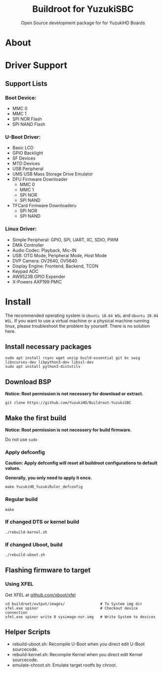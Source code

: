 <h1 align="center">Buildroot for YuzukiSBC</h1>
<p align="center">Open Source development package for for YuzukiHD Boards</p>

# About



# Driver Support

## Support Lists
### Boot Device:
- MMC 0
- MMC 1
- SPI NOR Flash
- SPI NAND Flash

### U-Boot Driver:
- Basic LCD
- GPIO Backlight
- SF Devices
- MTD Devices
- USB Peripheral
- UMS USB Mass Storage Drive Emulator
- DFU Firmware Downloader
  - MMC 0
  - MMC 1
  - SPI NOR
  - SPI NAND
- TFCard Firmware Downloaderu
  - SPI NOR
  - SPI NAND

### Linux Driver:
- Simple Peripheral: GPIO, SPI, UART, IIC, SDIO, PWM
- DMA Controller
- Audio Codec: Playback, Mic-IN
- USB: OTG Mode, Peripheral Mode, Host Mode
- DVP Camera: OV2640, OV5640
- Display Engine: Frontend, Backend, TCON
- Keypad ADC
- AW9523B GPIO Expender
- X-Powers AXP199 PMIC

# Install

The recommended operating system is `Ubuntu 18.04 WSL` and `Ubuntu 20.04 WSL`. If you want to use a virtual machine or a physical machine running linux, please troubleshoot the problem by yourself. There is no solution here.

## Install necessary packages
``` shell
sudo apt install rsync wget unzip build-essential git bc swig libncurses-dev libpython3-dev libssl-dev
sudo apt install python3-distutils
```

## Download BSP
**Notice: Root permission is not necessery for download or extract.**
```shell
git clone https://github.com/YuzukiHD/Buildroot-YuzukiSBC
```

## Make the first build
**Notice: Root permission is not necessery for build firmware.**

Do not use `sudo`

### Apply defconfig
**Caution: Apply defconfig will reset all buildroot configurations to default values.**

**Generally, you only need to apply it once.**
```shell
make YuzukiHD_YuzukiRuler_defconfig
```

### Regular build
```shell
make
```

### If changed DTS or kernel build
```shell
./rebuild-kernel.sh
```

### If changed Uboot, build
```shell
./rebuild-uboot.sh
```

## Flashing firmware to target
### Using XFEL

Get XFEL at [github.com/xboot/xfel](https://github.com/xboot/xfel/releases/)

```shell
cd buildroot/output/images/                # To System img dir
xfel.exe spinor                            # Checkout device connection
xfel.exe spinor write 0 sysimage-nor.img   # Write System to devices
```

<script id="asciicast-470363" src="https://asciinema.org/a/470363.js" async></script>

## Helper Scripts
- rebuild-uboot.sh: Recompile U-Boot when you direct edit U-Boot sourcecode.
- rebuild-kernel.sh: Recompile Kernel when you direct edit Kernel sourcecode.
- emulate-chroot.sh: Emulate target rootfs by chroot.
